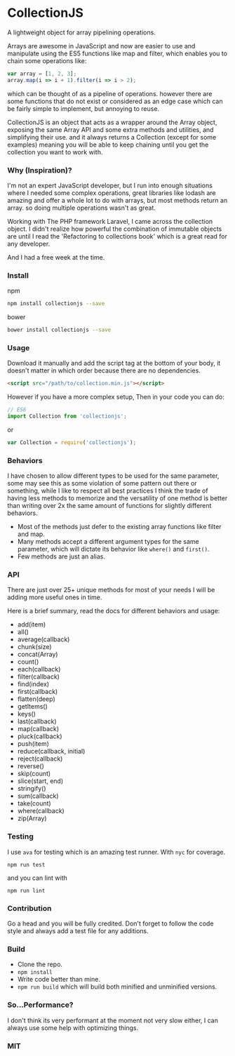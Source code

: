 # CollectionJS

A lightweight object for array pipelining operations.

Arrays are awesome in JavaScript and now are easier to use and manipulate using the ES5 functions like map and filter, which enables you to chain some operations like:

```JavaScript
var array = [1, 2, 3];
array.map(i => i + 1).filter(i => i > 2);
```
which can be thought of as a pipeline of operations. however there are some functions that do not exist or considered as an edge case which can be fairly simple to implement, but annoying to reuse.

CollectionJS is an object that acts as a wrapper around the Array object, exposing the same Array API and some extra methods and utilities, and simplifying their use. and it always returns a Collection (except for some examples) meaning you will be able to keep chaining until you get the collection you want to work with.

### Why (Inspiration)?
I'm not an expert JavaScript developer, but I run into enough situations where I needed some complex operations, great libraries like lodash are amazing and offer a whole lot to do with arrays, but most methods return an array. so doing multiple operations wasn't as great.

Working with The PHP framework Laravel, I came across the collection object. I didn't realize how powerful the combination of immutable objects are until I read the 'Refactoring to collections book' which is a great read for any developer.

And I had a free week at the time.

### Install

npm

```bash
npm install collectionjs --save
```

bower

```bash
bower install collectionjs --save
```

### Usage

Download it manually and add the script tag at the bottom of your body, it doesn't matter in which order because there are no dependencies.
```html
<script src="/path/to/collection.min.js"></script>
```

However if you have a more complex setup, Then in your code you can do:

```JavaScript
// ES6
import Collection from 'collectionjs';
```

or

```JavaScript
var Collection = require('collectionjs');
```

### Behaviors
I have chosen to allow different types to be used for the same parameter, some may see this as some violation of some pattern out there or something, while I like to respect all best practices I think the trade of having less methods to memorize and the versatility of one method is better than writing over 2x the same amount of functions for slightly different behaviors.

* Most of the methods just defer to the existing array functions like filter and map.
* Many methods accept a different argument types for the same parameter, which will dictate its behavior like `where()` and `first()`.
* Few methods are just an alias.


### API
There are just over 25+ unique methods for most of your needs I will be adding more useful ones in time.

Here is a brief summary, read the docs for different behaviors and usage:

* add(item)
* all()
* average(callback)
* chunk(size)
* concat(Array)
* count()
* each(callback)
* filter(callback)
* find(index)
* first(callback)
* flatten(deep)
* getItems()
* keys()
* last(callback)
* map(callback)
* pluck(callback)
* push(item)
* reduce(callback, initial)
* reject(callback)
* reverse()
* skip(count)
* slice(start, end)
* stringify()
* sum(callback)
* take(count)
* where(callback)
* zip(Array)


### Testing

I use `ava` for testing which is an amazing test runner. With `nyc` for coverage.

`npm run test`

and you can lint with

`npm run lint`

### Contribution

Go a head and you will be fully credited.
Don't forget to follow the code style and always add a test file for any additions.

### Build

* Clone the repo.
* `npm install`
* Write code better than mine.
* `npm run build` which will build both minified and unminified versions.


### So...Performance?

I don't think its very performant at the moment not very slow either, I can always use some help with optimizing things.


### MIT
